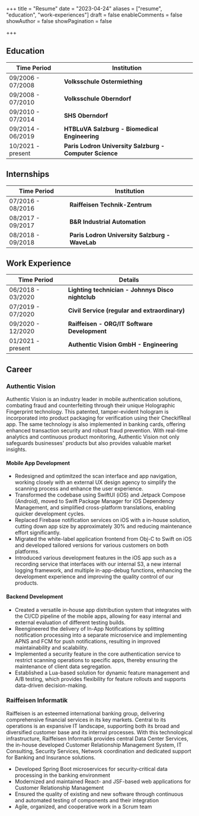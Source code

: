 +++
title = "Resume"
date = "2023-04-24"
aliases = ["resume", "education", "work-experiences"]
draft = false
enableComments = false
showAuthor = false
showPagination = false

+++

## Education

| Time Period          | Institution                                       |
|----------------------|---------------------------------------------------|
| 09/2006 - 07/2008    | **Volksschule Ostermiething**                     |
| 09/2008 - 07/2010    | **Volksschule Oberndorf**                         |
| 09/2010 - 07/2014    | **SHS Oberndorf**                                 |
| 09/2014 - 06/2019    | **HTBLuVA Salzburg - Biomedical Engineering**     |
| 10/2021 - present    | **Paris Lodron University Salzburg - Computer Science**     |

## Internships

| Time Period          | Institution                                       |
|----------------------|---------------------------------------------------|
| 07/2016 - 08/2016    | **Raiffeisen Technik-Zentrum**                    |
| 08/2017 - 09/2017    | **B&R Industrial Automation**                     |
| 08/2018 - 09/2018    | **Paris Lodron University Salzburg - WaveLab**    |

## Work Experience

| Time Period          | Details                                           |
|----------------------|---------------------------------------------------|
| 06/2018 - 03/2020    | **Lighting technician - Johnnys Disco nightclub**     |
| 07/2019 - 07/2020    | **Civil Service (regular and extraordinary)** |
| 09/2020 - 12/2020    | **Raiffeisen - ORG/IT Software Development**         |
| 01/2021 - present   | **Authentic Vision GmbH - Engineering**                    |
## Career

### Authentic Vision

Authentic Vision is an industry leader in mobile authentication solutions, combating fraud and counterfeiting through their unique Holographic Fingerprint technology. This patented, tamper-evident hologram is incorporated into product packaging for verification using their CheckifReal app. The same technology is also implemented in banking cards, offering enhanced transaction security and robust fraud prevention. With real-time analytics and continuous product monitoring, Authentic Vision not only safeguards businesses' products but also provides valuable market insights.

#### Mobile App Development

* Redesigned and optimitzed the scan interface and app navigation, working closely with an external UX design agency to simplify the scanning process and enhance the user experience.
* Transformed the codebase using SwiftUI (iOS) and Jetpack Compose (Android), moved to Swift Package Manager for iOS Dependency Management, and simplified cross-platform translations, enabling quicker development cycles.
* Replaced Firebase notification services on iOS with a in-house solution, cutting down app size by approximately 30% and reducing maintenance effort significantly.
* Migrated the white-label application frontend from Obj-C to Swift on iOS and developed tailored versions for various customers on both platforms.
* Introduced various development features in the iOS app such as a recording service that interfaces with our internal S3, a new internal logging framework, and multiple in-app-debug functions, enhancing the development experience and improving the quality control of our products.

#### Backend Development

* Created a versatile in-house app distribution system that integrates with the CI/CD pipeline of the mobile apps, allowing for easy internal and external evaluation of different testing builds.
* Reengineered the delivery of In-App Notifications by splitting notification processing into a separate microservice and implementing APNS and FCM for push notifications, resulting in improved maintainability and scalability.
* Implemented a security feature in the core authentication service to restrict scanning operations to specific apps, thereby ensuring the maintenance of client data segregation.
* Established a Lua-based solution for dynamic feature management and A/B testing, which provides flexibility for feature rollouts and supports data-driven decision-making.

### Raiffeisen Informatik

Raiffeisen is an esteemed international banking group, delivering comprehensive financial services in its key markets. Central to its operations is an expansive IT landscape, supporting both its broad and diversified customer base and its internal processes. With this technological infrastructure, Raiffeisen Informatik provides central Data Center Services, the in-house developed Customer Relationship Management System, IT Consulting, Security Services, Network coordination and dedicated support for Banking and Insurance solutions.

- Developed Spring Boot microservices for security-critical data processing in the banking environment
- Modernized and maintained React- and JSF-based web applications for Customer Relationship Management
- Ensured the quality of existing and new software through continuous and automated testing of components and their integration
- Agile, organized, and cooperative work in a Scrum team
